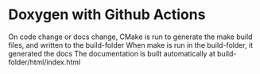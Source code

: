 # Doxygen with Github Actions

On code change or docs change,
CMake is run to generate the make build files, and written to the build-folder
When make is run in the build-folder, it generated the docs
The documentation is built automatically at build-folder/html/index.html